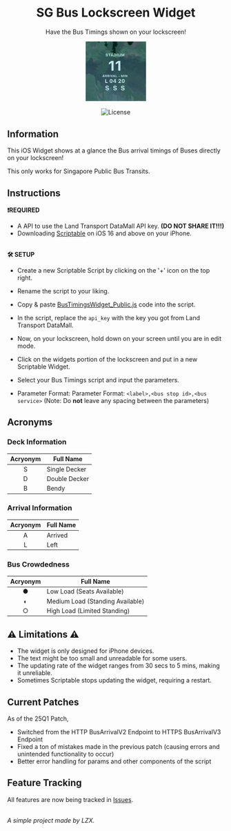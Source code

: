 <p>
    <h1 align="center">SG Bus Lockscreen Widget<br></h1>
    <p align="center">Have the Bus Timings shown on your lockscreen!</p>
</p>

<p align="center">
    <img src="https://raw.githubusercontent.com/LZXCorp/iOSBusTimings/adc02139d2ae5f056e615bbf7cc5d3c01770ab4a/pv.jpg" width="140"/>
</p>

<p align="center">
    <a>
      <img alt="License" src="https://img.shields.io/badge/license-CC0%201.0-blue" />
    </a>
</p>

## Information

This iOS Widget shows at a glance the Bus arrival timings of Buses directly on your lockscreen!

This only works for Singapore Public Bus Transits.

## Instructions

**❗REQUIRED**

- A API to use the Land Transport DataMall API key. **(DO NOT SHARE IT!!!)**
- Downloading [Scriptable](https://apps.apple.com/sg/app/scriptable/id1405459188) on iOS 16 and above on your iPhone.

\
**🛠️ SETUP**

- Create a new Scriptable Script by clicking on the '+' icon on the top right.
- Rename the script to your liking.
- Copy & paste [BusTimingsWidget_Public.js](https://raw.githubusercontent.com/LZXCorp/iOSBusTimings/main/BusTimingsWidget_Public.js) code into the script.
- In the script, replace the `api_key` with the key you got from Land Transport DataMall.

- Now, on your lockscreen, hold down on your screen until you are in edit mode.
- Click on the widgets portion of the lockscreen and put in a new Scriptable Widget.
- Select your Bus Timings script and input the parameters.
- Parameter Format: Parameter Format: `<label>,<bus stop id>,<bus service>` (Note: Do **not** leave any spacing between the parameters)

## Acronyms

### Deck Information

| Acryonym | Full Name     |
| :------: | ------------- |
|    S     | Single Decker |
|    D     | Double Decker |
|    B     | Bendy         |

### Arrival Information

| Acryonym | Full Name |
| :------: | --------- |
|    A     | Arrived   |
|    L     | Left      |

### Bus Crowdedness

| Acryonym | Full Name                        |
| :------: | -------------------------------- |
|    ●     | Low Load (Seats Available)       |
|    ◐     | Medium Load (Standing Available) |
|    ○     | High Load (Limited Standing)     |

## ⚠️ Limitations ⚠️

- The widget is only designed for iPhone devices.
- The text might be too small and unreadable for some users.
- The updating rate of the widget ranges from 30 secs to 5 mins, making it unreliable.
- Sometimes Scriptable stops updating the widget, requiring a restart.

## Current Patches

As of the 25Q1 Patch,

- Switched from the HTTP BusArrivalV2 Endpoint to HTTPS BusArrivalV3 Endpoint
- Fixed a ton of mistakes made in the previous patch (causing errors and unintended functionality to occur)
- Better error handling for params and other components of the script

## Feature Tracking

All features are now being tracked in [Issues](https://github.com/LZXCorp/iOSBusTimings/issues).

\
_A simple project made by LZX._
